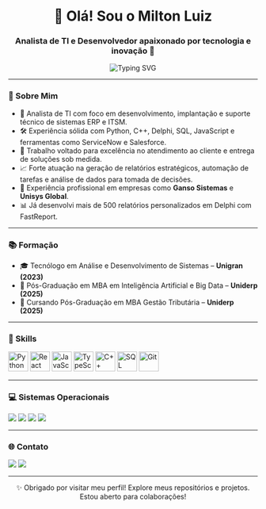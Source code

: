<h1 align="center">👋 Olá! Sou o Milton Luiz</h1>
<h3 align="center">Analista de TI e Desenvolvedor apaixonado por tecnologia e inovação 🚀</h3>

<p align="center">
  <img src="https://readme-typing-svg.herokuapp.com?font=Fira+Code&weight=500&pause=1000&color=F7D745&center=true&vCenter=true&width=435&lines=Desenvolvedor+Fullstack;Especialista+em+Implantação+e+Suporte;Apaixonado+por+tecnologia" alt="Typing SVG" />
</p>

---

### 🧠 Sobre Mim

- 🎯 Analista de TI com foco em desenvolvimento, implantação e suporte técnico de sistemas ERP e ITSM.
- 🛠 Experiência sólida com Python, C++, Delphi, SQL, JavaScript e ferramentas como ServiceNow e Salesforce.
- 💬 Trabalho voltado para excelência no atendimento ao cliente e entrega de soluções sob medida.
- 📈 Forte atuação na geração de relatórios estratégicos, automação de tarefas e análise de dados para tomada de decisões.
- 💼 Experiência profissional em empresas como **Ganso Sistemas** e **Unisys Global**.
- 📊 Já desenvolvi mais de 500 relatórios personalizados em Delphi com FastReport.

---

### 📚 Formação

- 🎓 Tecnólogo em Análise e Desenvolvimento de Sistemas – **Unigran (2023)**
- 📘 Pós-Graduação em MBA em Inteligência Artificial e Big Data – **Uniderp (2025)**
- 📘 Cursando Pós-Graduação em MBA Gestão Tributária – **Uniderp (2025)**

---

### 🚀 Skills

<p align="left">
  <img height="40" src="https://cdn.jsdelivr.net/gh/devicons/devicon/icons/python/python-original.svg" alt="Python"/>
  <img height="40" src="https://cdn.jsdelivr.net/gh/devicons/devicon/icons/react/react-original.svg" alt="React"/>
  <img height="40" src="https://cdn.jsdelivr.net/gh/devicons/devicon/icons/javascript/javascript-original.svg" alt="JavaScript"/>
  <img height="40" src="https://cdn.jsdelivr.net/gh/devicons/devicon/icons/typescript/typescript-original.svg" alt="TypeScript"/>
  <img height="40" src="https://cdn.jsdelivr.net/gh/devicons/devicon/icons/cplusplus/cplusplus-original.svg" alt="C++"/>
  <img height="40" src="https://cdn.jsdelivr.net/gh/devicons/devicon/icons/sqlite/sqlite-original.svg" alt="SQL"/>
  <img height="40" src="https://cdn.jsdelivr.net/gh/devicons/devicon/icons/git/git-original.svg" alt="Git"/>
</p>

---

### 💻 Sistemas Operacionais

<p align="left">
  <img src="https://img.shields.io/badge/Android-3DDC84?style=for-the-badge&logo=android&logoColor=white" />
  <img src="https://img.shields.io/badge/iOS-000000?style=for-the-badge&logo=ios&logoColor=white" />
  <img src="https://img.shields.io/badge/Windows-0078D6?style=for-the-badge&logo=windows&logoColor=white" />
  <img src="https://img.shields.io/badge/Ubuntu-E95420?style=for-the-badge&logo=ubuntu&logoColor=white" />
</p>

---

### 🌐 Contato

<p align="left">
  <a href="mailto:Milton.luiz36@hotmail.com"><img src="https://img.shields.io/badge/Email-D14836?style=for-the-badge&logo=gmail&logoColor=white"/></a>
  <a href="https://www.linkedin.com/in/miltondev/" target="_blank">
    <img src="https://img.shields.io/badge/LinkedIn-0077B5?style=for-the-badge&logo=linkedin&logoColor=white" />
  </a>
</p>

---

<p align="center">✨ Obrigado por visitar meu perfil! Explore meus repositórios e projetos. Estou aberto para colaborações!</p>
